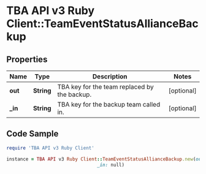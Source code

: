 # TBA API v3 Ruby Client::TeamEventStatusAllianceBackup

## Properties

Name | Type | Description | Notes
------------ | ------------- | ------------- | -------------
**out** | **String** | TBA key for the team replaced by the backup. | [optional] 
**_in** | **String** | TBA key for the backup team called in. | [optional] 

## Code Sample

```ruby
require 'TBA API v3 Ruby Client'

instance = TBA API v3 Ruby Client::TeamEventStatusAllianceBackup.new(out: null,
                                 _in: null)
```


